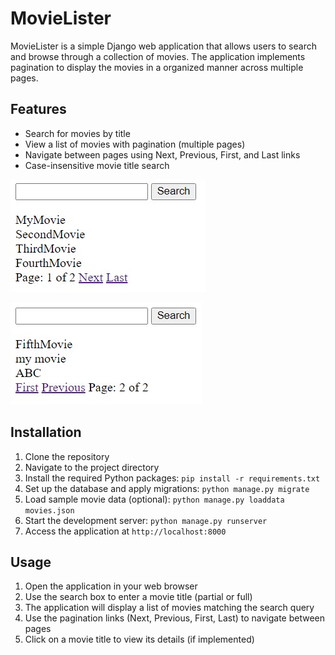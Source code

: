 # MovieLister

MovieLister is a simple Django web application that allows users to search and browse through a collection of movies. The application implements pagination to display the movies in a organized manner across multiple pages.

## Features

- Search for movies by title
- View a list of movies with pagination (multiple pages)
- Navigate between pages using Next, Previous, First, and Last links
- Case-insensitive movie title search

![Home Page Screenshot](Screenshot.jpg)

![Home Page Screenshot](Screenshot_2.jpg)

## Installation

1. Clone the repository
2. Navigate to the project directory
3. Install the required Python packages: `pip install -r requirements.txt`
4. Set up the database and apply migrations: `python manage.py migrate`
5. Load sample movie data (optional): `python manage.py loaddata movies.json`
6. Start the development server: `python manage.py runserver`
7. Access the application at `http://localhost:8000`

## Usage

1. Open the application in your web browser
2. Use the search box to enter a movie title (partial or full)
3. The application will display a list of movies matching the search query
4. Use the pagination links (Next, Previous, First, Last) to navigate between pages
5. Click on a movie title to view its details (if implemented)


